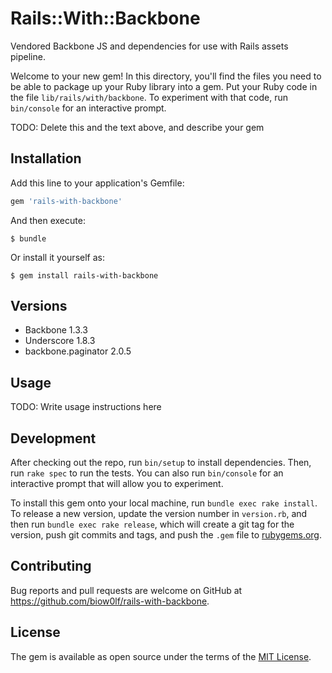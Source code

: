 # Rails::With::Backbone

Vendored Backbone JS and dependencies for use with Rails assets pipeline.

Welcome to your new gem! In this directory, you'll find the files you need to be able to package up your Ruby library into a gem. Put your Ruby code in the file `lib/rails/with/backbone`. To experiment with that code, run `bin/console` for an interactive prompt.

TODO: Delete this and the text above, and describe your gem

## Installation

Add this line to your application's Gemfile:

```ruby
gem 'rails-with-backbone'
```

And then execute:

    $ bundle

Or install it yourself as:

    $ gem install rails-with-backbone

## Versions

* Backbone 1.3.3
* Underscore 1.8.3
* backbone.paginator 2.0.5

## Usage

TODO: Write usage instructions here

## Development

After checking out the repo, run `bin/setup` to install dependencies. Then, run `rake spec` to run the tests. You can also run `bin/console` for an interactive prompt that will allow you to experiment.

To install this gem onto your local machine, run `bundle exec rake install`. To release a new version, update the version number in `version.rb`, and then run `bundle exec rake release`, which will create a git tag for the version, push git commits and tags, and push the `.gem` file to [rubygems.org](https://rubygems.org).

## Contributing

Bug reports and pull requests are welcome on GitHub at https://github.com/biow0lf/rails-with-backbone.

## License

The gem is available as open source under the terms of the [MIT License](http://opensource.org/licenses/MIT).

